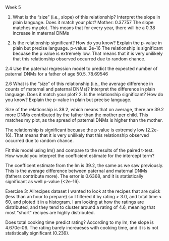 Week 5
1. What is the “size” (i.e., slope) of this relationship? Interpret the slope in plain language. Does it match your plot? 
Mother: 0.37757 
The slope matches my plot. This means that for every year, there will be a 0.38 increase in maternal DNMs 

2. Is the relationship significant? How do you know? Explain the p-value in plain but precise language.
p-value: 2e-16 
The relationship is significant becuase the p value is extremely low. That means that it is very  unilikely that this relationship observed occurred due to random chance. 

2.4 Use the paternal regression model to predict the expected number of paternal DNMs for a father of age 50.5. 
78.69546 

2.6 What is the “size” of this relationship (i.e., the average difference in counts of maternal and paternal DNMs)? Interpret the difference in plain language. Does it match your plot? 2. Is the relationship significant? How do you know? Explain the p-value in plain but precise language.

Size of the relationship is 39.2, which means that on average, there are 39.2 more DNMs contributed by the father than the mother per child. This matches my plot, as the spread of paternal DNMs is higher than the mother. 

The relationship is significant becuase the p value is extremely low (2.2e-16). That means that it is very  unilikely that this relationship observed occurred due to random chance. 

Fit this model using lm() and compare to the results of the paired t-test. How would you interpret the coefficient estimate for the intercept term?

The coefficent estimate from the lm is 39.2, the same as we saw previously. This is the average difference between paternal and maternal DNMs (fathers contribute more). The error is 0.6368, and it is statistically significant as well p-value (<2e-16). 

Exercise 3: Allrecipes dataset
I wanted to look at the recipes that are quick (less than an hour to prepare) so I filtered it by rating > 3.0, and total time < 60, and ploted it in a histogram. I am looking at how the ratings are distributed, and they tend to cluster around a rating of 4.6, meaning that most "short" recipes are highly distributed. 

Does total cooking time predict rating? 
According to my lm, the slope is 4.670e-06. The rating barely increaeses with cooking time, and it is is not statistically significant (0.239). 
